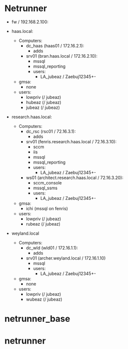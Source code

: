 # Netrunner

* fw / 192.168.2.100: 


* haas.local:
    * Computers: 
        * dc_haas (haas01 / 172.16.2.1): 
            * adds
        * srv01 (bran.haas.local / 172.16.2.10):
            * mssql
            * mssql_reporting
            * users:
                * LA_jubeaz / Zaebuj12345+-
    * gmsa:
        * none
    * users:
        * lowpriv (/ jubeaz)
        * hubeaz (/ jubeaz)
        * jubeaz (/ jubeaz)
* research.haas.local:
    * Computers: 
        * dc_rsc (rsc01 / 72.16.3.1): 
            * adds
        * srv01 (fenris.research.haas.local / 72.16.3.10):
            * sccm
            * iis
            * mssql
            * mssql_reporting
            * users:
                * LA_jubeaz / Zaebuj12345+-
        * ws01 (architect.research.haas.local / 72.16.3.20):
            * sccm_console
            * mssql_ssms
            * users:
                * LA_jubeaz / Zaebuj12345+-
    * gmsa:
        * ichi (mssql on fenris)
    * users:
        * lowpriv (/ jubeaz)
        * rubeaz (/ jubeaz)
* weyland.local
    * Computers: 
        * dc_wld (wld01 / 172.16.1.1): 
            * adds
        * srv01 (archer.weyland.local / 172.16.1.10)
            * mssql
            * users:
                * LA_jubeaz / Zaebuj12345+-
    * gmsa:
        * none
    * users:
        * lowpriv (/ jubeaz)
        * wubeaz (/ jubeaz)
# netrunner_base


# netrunner